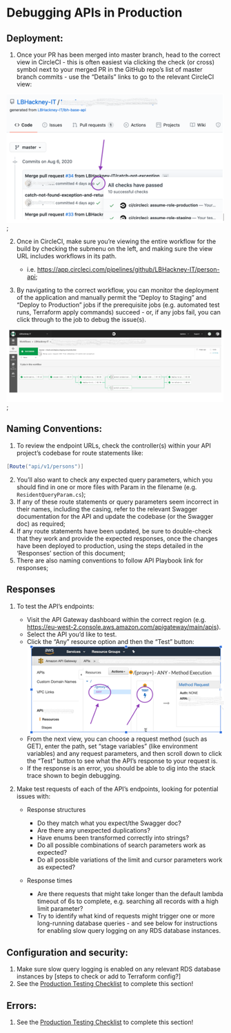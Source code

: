 # Debugging APIs in Production
## Deployment:

1. Once your PR has been merged into master branch, head to the correct view in CircleCI - this is often easiest via clicking the check (or cross) symbol next to your merged PR in the GitHub repo’s list of master branch commits - use the “Details” links to go to the relevant CircleCI view:

![GitHub CircleCI view](../doc-images/debugging_apis.png);

2. Once in CircleCI, make sure you’re viewing the entire workflow for the build by checking the submenu on the left, and making sure the view URL includes workflows in its path.
   * i.e. https://app.circleci.com/pipelines/github/LBHackney-IT/person-api;

3. By navigating to the correct workflow, you can monitor the deployment of the application and manually permit the “Deploy to Staging” and “Deploy to Production” jobs if the prerequisite jobs (e.g. automated test runs, Terraform apply commands) succeed - or, if any jobs fail, you can click through to the job to debug the issue(s).

![Manually permit Circle CI deployments](../doc-images/debugging_apis2.png);

## Naming Conventions:

1. To review the endpoint URLs, check the controller(s) within your API project’s codebase for route statements like:

```c#
[Route("api/v1/persons")]
```

2. You’ll also want to check any expected query parameters, which you should find in one or more files with Param in the filename (e.g. `ResidentQueryParam.cs`);
3. If any of these route statements or query parameters seem incorrect in their names, including the casing, refer to the relevant Swagger documentation for the API and update the codebase (or the Swagger doc) as required;
4. If any route statements have been updated, be sure to double-check that they work and provide the expected responses, once the changes have been deployed to production, using the steps detailed in the ‘Responses’ section of this document;
5. There are also naming conventions to follow API Playbook link for responses;

## Responses

1. To test the API’s endpoints:

   * Visit the API Gateway dashboard within the correct region (e.g. https://eu-west-2.console.aws.amazon.com/apigateway/main/apis).
   * Select the API you’d like to test.
   * Click the “Any” resource option and then the “Test” button:
   ![Testing endpoints in AWS](../doc-images/aws.png)
   * From the next view, you can choose a request method (such as GET), enter the path, set “stage variables” (like environment variables) and any request parameters, and then scroll down to click the “Test” button to see what the API’s response to your request is.
   * If the response is an error, you should be able to dig into the stack trace shown to begin debugging.

2. Make test requests of each of the API’s endpoints, looking for potential issues with:

   * Response structures
     * Do they match what you expect/the Swagger doc?
     * Are there any unexpected duplications?
     * Have enums been transformed correctly into strings?
     * Do all possible combinations of search parameters work as expected?
     * Do all possible variations of the limit and cursor parameters work as expected?

   * Response times
      * Are there requests that might take longer than the default lambda timeout of 6s to complete, e.g. searching all records with a high limit parameter?
      * Try to identify what kind of requests might trigger one or more long-running database queries - and see below for instructions for enabling slow query logging on any RDS database instances.

## Configuration and security:

1. Make sure slow query logging is enabled on any relevant RDS database instances by [steps to check or add to Terraform config?]
2. See the [Production Testing Checklist](../Testing/production_checklist.md) to complete this section!

## Errors:
1. See the [Production Testing Checklist](../Testing/production_checklist.md) to complete this section!
